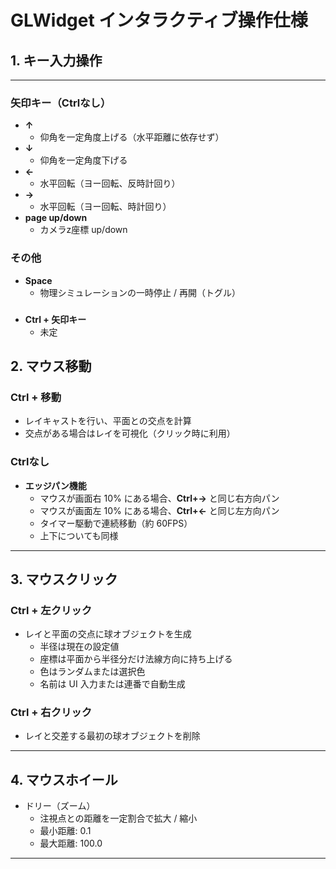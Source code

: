 # GLWidget インタラクティブ操作仕様

## 1. キー入力操作
---

### 矢印キー（Ctrlなし）
- **↑**
  - 仰角を一定角度上げる（水平距離に依存せず）
- **↓**
  - 仰角を一定角度下げる
- **←**
  - 水平回転（ヨー回転、反時計回り）
- **→**
  - 水平回転（ヨー回転、時計回り）
- **page up/down**
  - カメラz座標 up/down
  
### その他
- **Space**
  - 物理シミュレーションの一時停止 / 再開（トグル）

###
- **Ctrl + 矢印キー**
  - 未定


## 2. マウス移動

### Ctrl + 移動
- レイキャストを行い、平面との交点を計算
- 交点がある場合はレイを可視化（クリック時に利用）

### Ctrlなし
- **エッジパン機能**
  - マウスが画面右 10% にある場合、**Ctrl+→** と同じ右方向パン
  - マウスが画面左 10% にある場合、**Ctrl+←** と同じ左方向パン
  - タイマー駆動で連続移動（約 60FPS）
  - 上下についても同様

---

## 3. マウスクリック

### Ctrl + 左クリック
- レイと平面の交点に球オブジェクトを生成
  - 半径は現在の設定値
  - 座標は平面から半径分だけ法線方向に持ち上げる
  - 色はランダムまたは選択色
  - 名前は UI 入力または連番で自動生成

### Ctrl + 右クリック
- レイと交差する最初の球オブジェクトを削除

---

## 4. マウスホイール
- ドリー（ズーム）
  - 注視点との距離を一定割合で拡大 / 縮小
  - 最小距離: 0.1  
  - 最大距離: 100.0

---

